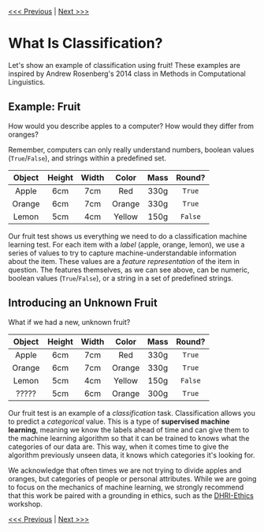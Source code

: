 [<<< Previous](02-installation.md) | [Next >>>](04-data.md)

# What Is Classification?

Let's show an example of classification using fruit! These examples are inspired by Andrew Rosenberg's 2014 class in Methods in Computational Linguistics.

## Example: Fruit

How would you describe apples to a computer? How would they differ from oranges?

Remember, computers can only really understand numbers, boolean values (`True`/`False`), and strings within a predefined set.

| Object | Height | Width | Color  | Mass | Round?
| :--:   | :--:   | :--:  | :--:   | :--: | :--:
| Apple  | 6cm    | 7cm   | Red    | 330g | `True`
| Orange | 6cm    | 7cm   | Orange | 330g | `True`
| Lemon  | 5cm    | 4cm   | Yellow | 150g | `False`

Our fruit test shows us everything we need to do a classification machine learning test. For each item with a _label_ (apple, orange, lemon), we use a series of values to try to capture machine-understandable information about the item. These values are a _feature representation_ of the item in question. The features themselves, as we can see above, can be numeric, boolean values (`True`/`False`), or a string in a set of predefined strings.

## Introducing an Unknown Fruit

What if we had a new, unknown fruit?

| Object | Height | Width | Color  | Mass | Round?
| :--:   | :--:   | :--:  | :--:   | :--: | :--:
| Apple  | 6cm    | 7cm   | Red    | 330g | `True`
| Orange | 6cm    | 7cm   | Orange | 330g | `True`
| Lemon  | 5cm    | 4cm   | Yellow | 150g | `False`
| ?????  | 5cm    | 6cm   | Orange | 300g | `True`

Our fruit test is an example of a _classification_ task. Classification allows you to predict a _categorical_ value. This is a type of **supervised machine learning**, meaning we know the labels ahead of time and can give them to the machine learning algorithm so that it can be trained to knows what the categories of our data are. This way, when it comes time to give the algorithm previously unseen data, it knows which categories it's looking for.

We acknowledge that often times we are not trying to divide apples and oranges, but categories of people or personal attributes. While we are going to focus on the mechanics of machine learning, we strongly recommend that this work be paired with a grounding in ethics, such as the [DHRI-Ethics](https://github.com/DHRI-Curriculum/ethics) workshop.

[<<< Previous](02-installation.md) | [Next >>>](04-data.md)
